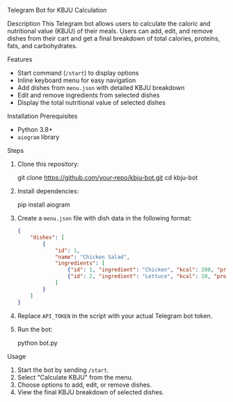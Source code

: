 Telegram Bot for KBJU Calculation

Description
This Telegram bot allows users to calculate the caloric and nutritional value (KBJU) of their meals. Users can add, edit, and remove dishes from their cart and get a final breakdown of total calories, proteins, fats, and carbohydrates.

Features
- Start command (`/start`) to display options
- Inline keyboard menu for easy navigation
- Add dishes from `menu.json` with detailed KBJU breakdown
- Edit and remove ingredients from selected dishes
- Display the total nutritional value of selected dishes

Installation
Prerequisites
- Python 3.8+
- `aiogram` library

Steps
1. Clone this repository:

   git clone https://github.com/your-repo/kbju-bot.git
   cd kbju-bot

2. Install dependencies:

   pip install aiogram

3. Create a `menu.json` file with dish data in the following format:
   ```json
   {
       "dishes": [
           {
               "id": 1,
               "name": "Chicken Salad",
               "ingredients": [
                   {"id": 1, "ingredient": "Chicken", "kcal": 200, "proteins": 30, "fats": 5, "carbs": 0},
                   {"id": 2, "ingredient": "Lettuce", "kcal": 10, "proteins": 1, "fats": 0, "carbs": 2}
               ]
           }
       ]
   }
   ```
4. Replace `API_TOKEN` in the script with your actual Telegram bot token.
5. Run the bot:

   python bot.py


Usage
1. Start the bot by sending `/start`.
2. Select "Calculate KBJU" from the menu.
3. Choose options to add, edit, or remove dishes.
4. View the final KBJU breakdown of selected dishes.


